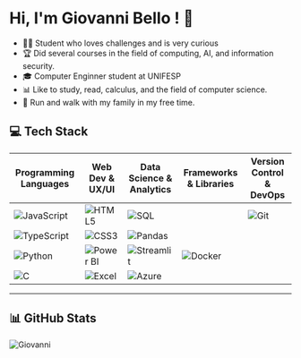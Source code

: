 # Hi, I'm Giovanni Bello ! 👋

- 👨‍💻 Student who loves challenges and is very curious
- 🏆 Did several courses in the field of computing, AI, and information security.
- 🎓 Computer Enginner student at UNIFESP
- 📊 Like to study, read, calculus, and the field of computer science.
- 🎯 Run and walk with my family in my free time.


## 💻 Tech Stack

| **Programming Languages** | **Web Dev & UX/UI** | **Data Science & Analytics** | **Frameworks & Libraries** | **Version Control & DevOps** |
|---------------------------|---------------------|--------------------------------|-----------------------------|------------------------------|
| ![JavaScript](https://img.shields.io/badge/JavaScript-F7DF1E?logo=javascript&logoColor=black) | ![HTML5](https://img.shields.io/badge/HTML5-E34F26?logo=html5&logoColor=white) | ![SQL](https://img.shields.io/badge/SQL-4479A1?logo=postgresql&logoColor=white) | | ![Git](https://img.shields.io/badge/Git-F05032?logo=git&logoColor=white) |
| ![TypeScript](https://img.shields.io/badge/TypeScript-3178C6?logo=typescript&logoColor=white) | ![CSS3](https://img.shields.io/badge/CSS3-1572B6?logo=css3&logoColor=white) | ![Pandas](https://img.shields.io/badge/Pandas-150458?logo=pandas&logoColor=white) |
| ![Python](https://img.shields.io/badge/Python-3776AB?logo=python&logoColor=white) | ![Power BI](https://img.shields.io/badge/PowerBI-F2C811?logo=powerbi&logoColor=black) | ![Streamlit](https://img.shields.io/badge/Streamlit-FF4B4B?logo=streamlit&logoColor=white) | ![Docker](https://img.shields.io/badge/Docker-2496ED?logo=docker&logoColor=white) |
| ![C](https://img.shields.io/badge/C-00599C?logo=c&logoColor=white)  | ![Excel](https://img.shields.io/badge/Excel-217346?logo=microsoftexcel&logoColor=white) | ![Azure](https://img.shields.io/badge/Azure-0078D4?logo=microsoftazure&logoColor=white) |

---

## 📊 GitHub Stats
![Giovanni](https://github-readme-stats.vercel.app/api?username=giovannisccp123&show_icons=true&theme=radical)

